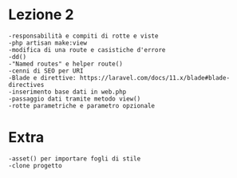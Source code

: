 # Lezione 2

    -responsabilità e compiti di rotte e viste
    -php artisan make:view
    -modifica di una route e casistiche d'errore
    -dd()
    -"Named routes" e helper route()
    -cenni di SEO per URI
    -Blade e direttive: https://laravel.com/docs/11.x/blade#blade-directives
    -inserimento base dati in web.php
    -passaggio dati tramite metodo view()
    -rotte parametriche e parametro opzionale
    

# Extra

    -asset() per importare fogli di stile
    -clone progetto
